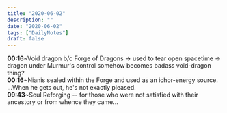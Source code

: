 ```yaml
---
title: "2020-06-02"
description: ""
date: "2020-06-02"
tags: ["DailyNotes"]
draft: false
---
```


**00:16**~Void dragon b/c Forge of Dragons -> used to tear open spacetime -> dragon under Murmur's control somehow becomes badass void-dragon thing? <br />**00:16**~Nianis sealed within the Forge and used as an ichor-energy source.  ...When he gets out, he's not exactly pleased. <br />**09:43**~Soul Reforging -- for those who were not satisfied with their ancestory or from whence they came... <br />
